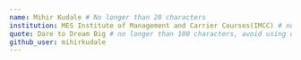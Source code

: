 ```yaml
---
name: Mihir Kudale # No longer than 28 characters
institution: MES Institute of Management and Carrier Courses(IMCC) # no longer than 58 characters
quote: Dare to Dream Big # no longer than 100 characters, avoid using quotes(") to guarantee the format remains the same.
github_user: mihirkudale
---
```


